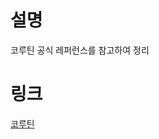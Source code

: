 # 설명
코루틴 공식 레퍼런스를 참고하여 정리

# 링크
[코루틴](https://www.notion.so/beokbeok/5607460885284f6488bc0ece892808fd)
